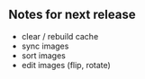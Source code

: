 ## Notes for next release

- clear / rebuild cache
- sync images
- sort images
- edit images (flip, rotate)